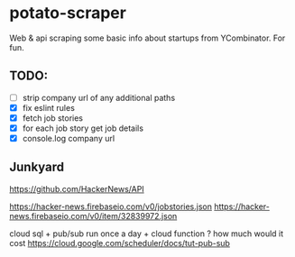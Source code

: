 # potato-scraper
Web & api scraping some basic info about startups from YCombinator. For fun.

## TODO:
- [ ] strip company url of any additional paths
- [x] fix eslint rules
- [x] fetch job stories
- [x] for each job story get job details
- [x] console.log company url

## Junkyard

https://github.com/HackerNews/API

https://hacker-news.firebaseio.com/v0/jobstories.json
https://hacker-news.firebaseio.com/v0/item/32839972.json


cloud sql + pub/sub run once a day + cloud function ? how much would it cost
https://cloud.google.com/scheduler/docs/tut-pub-sub